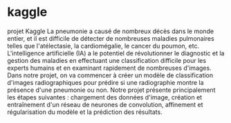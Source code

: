 # kaggle
projet Kaggle
La pneumonie a causé de nombreux décès dans le monde entier, et il est difficile de détecter de nombreuses maladies pulmonaires telles que l'atélectasie, la cardiomégalie, le cancer du poumon, etc. L'intelligence artificielle (IA) a le potentiel de révolutionner le diagnostic et la gestion des maladies en effectuant une classification difficile pour les experts humains et en examinant rapidement de nombreuses d'images. 
Dans notre projet, on va commencer à créer un modèle de classification d'images radiographiques pour prédire si une radiographie montre la présence d'une pneumonie ou non. Notre projet présente principalement les étapes suivantes : chargement des données d'image, création et entraînement d'un réseau de neurones de convolution, affinement et régularisation du modèle et la prédiction des résultats.
